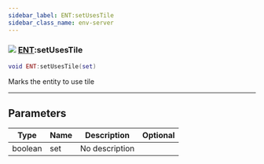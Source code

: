 ```yaml
---
sidebar_label: ENT:setUsesTile
sidebar_class_name: env-server
---
```


### ![](/img/wiki/server.png) [ENT](../ent/README.md):setUsesTile

```lua
void ENT:setUsesTile(set)
```

Marks the entity to use tile<br/>

-----------------
## Parameters

| Type   | Name | Description | Optional |
| ------ | ---- | ----------- | -------: |
| boolean | set | No description |   |
